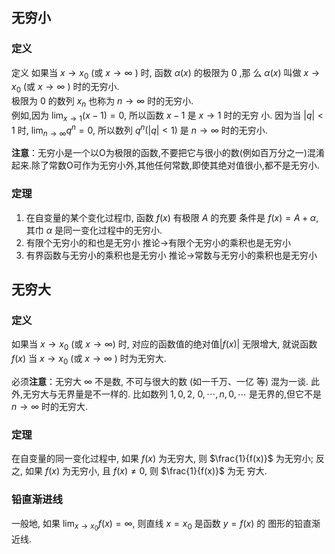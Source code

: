 ## **无穷小**

### **定义**

定义 如果当 $x \rightarrow x_{0}$ (或 $x \rightarrow \infty$ ) 时, 函数 $\alpha(x)$ 的极限为 0 ,那 么 $\alpha(x)$ 叫做 $x \rightarrow x_{0}$ (或 $x \rightarrow \infty$ ) 时的无穷小.  
极限为 0 的数列 $x_{n}$ 也称为 $n \rightarrow \infty$ 时的无穷小.  
例如,因为 $\lim _{x \rightarrow 1}(x-1)=0$, 所以函数 $x-1$ 是 $x \rightarrow 1$ 时的无穷 小. 因为当 $|q|<1$ 时, $\lim _{n \rightarrow \infty} q^{n}=0$, 所以数列 $q^{n}(|q|<1)$ 是 $n \rightarrow \infty$ 时的无穷小.

**注意**：无穷小是一个以О为极限的函数,不要把它与很小的数(例如百万分之一)混淆起来.除了常数О可作为无穷小外,其他任何常数,即使其绝对值很小,都不是无穷小.

### **定理**

1. 在自变量的某个变化过程巾, 函数 $f(x)$ 有极限 $A$ 的充要 条件是 $f(x)=A+\alpha$,其巾 $\alpha$ 是同一变化过程中的无穷小.
2. 有限个无穷小的和也是无穷小            推论→有限个无穷小的乘积也是无穷小
3. 有界函数与无穷小的乘积也是无穷小  推论→常数与无穷小的乘积也是无穷小

## **无穷大**

### **定义**

如果当 $x \rightarrow x_{0}$ (或 $\left.x \rightarrow \infty\right)$ 时, 对应的函数值的绝对值$|f(x)|$ 无限增大, 就说函数 $f(x)$ 当 $x \rightarrow x_{0}$ (或 $x \rightarrow \infty$ ) 时为无穷大.

必须**注意**：无穷大 $\infty$ 不是数, 不可与很大的数 (如一千万、一亿 等) 混为一谈. 此外,无穷大与无界量是不一样的. 比如数列 $1,0,2$, $0, \cdots, n, 0, \cdots$ 是无界的,但它不是 $n \rightarrow \infty$ 时的无穷大.

### 定理

在自变量的同一变化过程中, 如果 $f(x)$ 为无穷大, 则 $\frac{1}{f(x)}$ 为无穷小; 反之, 如果 $f(x)$ 为无穷小, 且 $f(x) \neq 0$, 则 $\frac{1}{f(x)}$ 为无 穷大.

### **铅直渐进线**

一般地, 如果 $\lim _{x \rightarrow x_{0}} f(x)=\infty$, 则直线 $x=x_{0}$ 是函数 $y=f(x)$ 的 图形的铅直渐近线.




